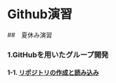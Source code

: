# Github演習
##　夏休み演習

### 1.GitHubを用いたグループ開発
#### 1-1. [リポジトリの作成と読み込み](https://github.com/IbukiShinzato/git-exercise/blob/main/introduct1.md)